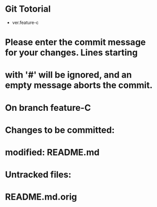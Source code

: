 # Git Totorial 
 
 - ver.feature-c

# Please enter the commit message for your changes. Lines starting
# with '#' will be ignored, and an empty message aborts the commit.
#
# On branch feature-C
# Changes to be committed:
#	modified:   README.md
#
# Untracked files:
#	README.md.orig
#
